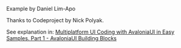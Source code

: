 Example by Daniel Lim-Apo

Thanks to Codeproject by Nick Polyak.

See explanation in:
[Multiplatform UI Coding with AvaloniaUI in Easy Samples. Part 1 - AvaloniaUI Building Blocks](https://www.codeproject.com/Articles/5308645/Multiplatform-UI-Coding-with-AvaloniaUI-in-Easy-Sa)
